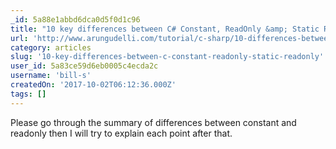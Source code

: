 ```yaml
---
_id: 5a88e1abbd6dca0d5f0d1c96
title: "10 key differences between C# Constant, ReadOnly &amp; Static ReadOnly"
url: 'http://www.arungudelli.com/tutorial/c-sharp/10-differences-between-constant-vs-readonly-static-readonly-fields/'
category: articles
slug: '10-key-differences-between-c-constant-readonly-static-readonly'
user_id: 5a83ce59d6eb0005c4ecda2c
username: 'bill-s'
createdOn: '2017-10-02T06:12:36.000Z'
tags: []
---
```


Please go through the summary of differences between constant and readonly then I will try to explain each point after that.
